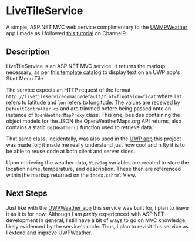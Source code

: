 # LiveTileService

A simple, ASP.NET MVC web service complimentary to the [UWMPWeather](https://github.com/roggmatsz/Tutorial-UWPWeather)
app I made as I followed [this tutorial](https://channel9.msdn.com/Series/Windows-10-development-for-absolute-beginners/UWP-057-UWP-Weather--Introduction)
on Channel9.

## Description
LiveTileService is an ASP.NET MVC service. It returns the markup necessary, as per [this template catalog](https://msdn.microsoft.com/en-us/library/windows/apps/hh761491.aspx#TileSquareText01) to display text on an UWP app's 
Start Menu Tile.

The service expects an HTTP request of the format `http://livetileservicedomain/default/?lat=float&lon=float` where `lat` refers to latitude and `lon` refers to longitude. The values are received by `DefaultController.cs` and are trimmed before being passed 
onto an instance of `OpenWeatherMapProxy` class. This one, besides containing the object models for the JSON the OpenWeatherMaps.org API returns, also contains a static `GetWeather()` function used to retrieve data. 

That same class, incidentally, was also used in the [UWP app](https://github.com/roggmatsz/Tutorial-UWPWeather) this project was made for; it made me really understand just how cool and nifty it is to be able to reuse code at both client and server sides.

Upon retrieving the weather data, `ViewBag` variables are created to store the location name, temperature, and description. These then are referenced within the markup returned on the `index.cshtml` View.

## Next Steps

Just like with the [UWPWeather app](https://github.com/roggmatsz/Tutorial-UWPWeather) this service was built for, I plan to leave it as it is for now. Although I am *pretty* experienced with ASP.NET development in general, I still have a bit of ways to go on MVC knowledge, likely evidenced by the service's code. Thus, I plan to revisit this service as I extend and improve UWPWeather.
